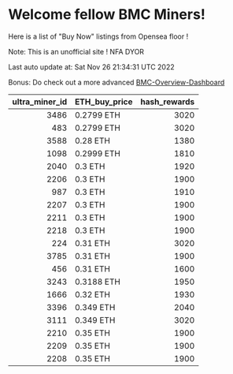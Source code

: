 # Welcome fellow BMC Miners!
Here is a list of "Buy Now" listings from Opensea floor !

Note: This is an unofficial site ! NFA DYOR

Last auto update at: Sat Nov 26 21:34:31 UTC 2022

Bonus: Do check out a more advanced [BMC-Overview-Dashboard](https://dune.com/defifunk/BMC-Overview-Dashboard)


|   ultra_miner_id | ETH_buy_price   |   hash_rewards |
|-----------------:|:----------------|---------------:|
|             3486 | 0.2799 ETH      |           3020 |
|              483 | 0.2799 ETH      |           3020 |
|             3588 | 0.28 ETH        |           1380 |
|             1098 | 0.2999 ETH      |           1810 |
|             2040 | 0.3 ETH         |           1920 |
|             2206 | 0.3 ETH         |           1900 |
|              987 | 0.3 ETH         |           1910 |
|             2207 | 0.3 ETH         |           1900 |
|             2211 | 0.3 ETH         |           1900 |
|             2218 | 0.3 ETH         |           1900 |
|              224 | 0.31 ETH        |           3020 |
|             3785 | 0.31 ETH        |           1900 |
|              456 | 0.31 ETH        |           1600 |
|             3243 | 0.3188 ETH      |           1950 |
|             1666 | 0.32 ETH        |           1930 |
|             3396 | 0.349 ETH       |           2040 |
|             3111 | 0.349 ETH       |           3020 |
|             2210 | 0.35 ETH        |           1900 |
|             2209 | 0.35 ETH        |           1900 |
|             2208 | 0.35 ETH        |           1900 |